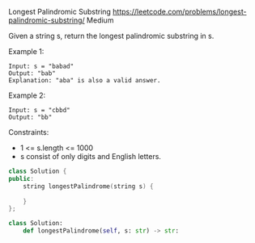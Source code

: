 Longest Palindromic Substring
https://leetcode.com/problems/longest-palindromic-substring/
Medium

Given a string s, return the longest palindromic substring in s.

 
Example 1:
```
Input: s = "babad"
Output: "bab"
Explanation: "aba" is also a valid answer.
```

Example 2:
```
Input: s = "cbbd"
Output: "bb"
```
 

Constraints:
- 1 <= s.length <= 1000
- s consist of only digits and English letters.


```cpp
class Solution {
public:
    string longestPalindrome(string s) {
        
    }
};
```

```py
class Solution:
    def longestPalindrome(self, s: str) -> str:
```